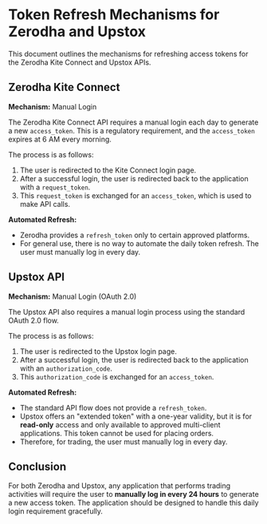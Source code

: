 # Token Refresh Mechanisms for Zerodha and Upstox

This document outlines the mechanisms for refreshing access tokens for the Zerodha Kite Connect and Upstox APIs.

## Zerodha Kite Connect

**Mechanism:** Manual Login

The Zerodha Kite Connect API requires a manual login each day to generate a new `access_token`. This is a regulatory requirement, and the `access_token` expires at 6 AM every morning.

The process is as follows:
1. The user is redirected to the Kite Connect login page.
2. After a successful login, the user is redirected back to the application with a `request_token`.
3. This `request_token` is exchanged for an `access_token`, which is used to make API calls.

**Automated Refresh:**
- Zerodha provides a `refresh_token` only to certain approved platforms.
- For general use, there is no way to automate the daily token refresh. The user must manually log in every day.

## Upstox API

**Mechanism:** Manual Login (OAuth 2.0)

The Upstox API also requires a manual login process using the standard OAuth 2.0 flow.

The process is as follows:
1. The user is redirected to the Upstox login page.
2. After a successful login, the user is redirected back to the application with an `authorization_code`.
3. This `authorization_code` is exchanged for an `access_token`.

**Automated Refresh:**
- The standard API flow does not provide a `refresh_token`.
- Upstox offers an "extended token" with a one-year validity, but it is for **read-only** access and only available to approved multi-client applications. This token cannot be used for placing orders.
- Therefore, for trading, the user must manually log in every day.

## Conclusion

For both Zerodha and Upstox, any application that performs trading activities will require the user to **manually log in every 24 hours** to generate a new access token. The application should be designed to handle this daily login requirement gracefully.
